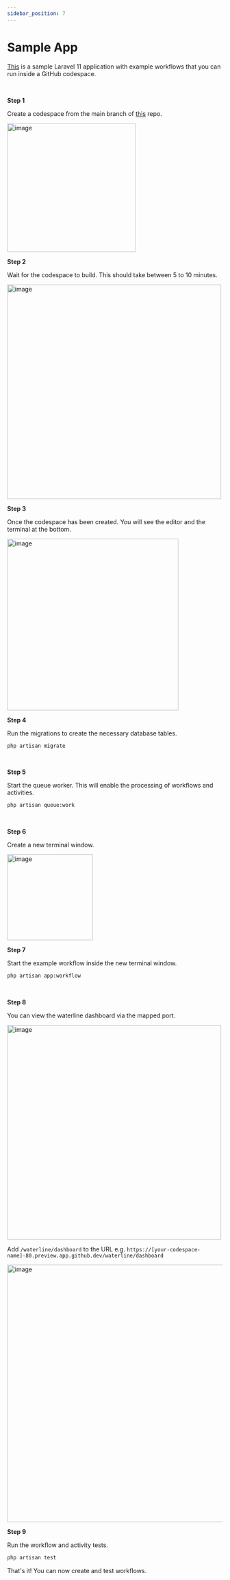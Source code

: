 ```yaml
---
sidebar_position: 7
---
```


# Sample App

[This](https://github.com/laravel-workflow/sample-app) is a sample Laravel 11 application with example workflows that you can run inside a GitHub codespace.

<br />

**Step 1**

Create a codespace from the main branch of [this](https://github.com/laravel-workflow/sample-app) repo.

<img src="https://user-images.githubusercontent.com/1130888/233664377-f300ad50-5436-4bb8-b172-c52e12047264.png" alt="image" width="300" />

<br />

**Step 2**

Wait for the codespace to build. This should take between 5 to 10 minutes.

<img src="https://user-images.githubusercontent.com/1130888/233664397-4ae156f3-f69b-406f-b6d4-4f9316684000.png" alt="image" width="500" />

<br />

**Step 3**

Once the codespace has been created. You will see the editor and the terminal at the bottom.

<img src="https://user-images.githubusercontent.com/1130888/233665550-1a4f2098-2919-4108-ac9f-bef1a9f2f47c.png" alt="image" width="400" />

<br />

**Step 4**

Run the migrations to create the necessary database tables.

```bash
php artisan migrate
```

<br />

**Step 5**

Start the queue worker. This will enable the processing of workflows and activities.

```bash
php artisan queue:work
```

<br />

**Step 6**

Create a new terminal window.

<img src="https://user-images.githubusercontent.com/1130888/233666917-029247c7-9e6c-46de-b304-27473fd34517.png" alt="image" width="200" />

<br />

**Step 7**

Start the example workflow inside the new terminal window.

```bash
php artisan app:workflow
```

<br />

**Step 8**

You can view the waterline dashboard via the mapped port.

<img src="https://user-images.githubusercontent.com/1130888/233668485-b988e336-0462-4bbc-bb77-78c73df363b4.png" alt="image" width="500" />

Add `/waterline/dashboard` to the URL e.g. `https://[your-codespace-name]-80.preview.app.github.dev/waterline/dashboard`

<img src="https://user-images.githubusercontent.com/1130888/233669600-3340ada6-5f73-4602-8d82-a81a9d43f883.png" alt="image" width="600" />

<br />

**Step 9**

Run the workflow and activity tests.

```bash
php artisan test
```

That's it! You can now create and test workflows.
